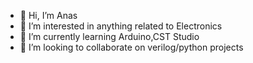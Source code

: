 - 👋 Hi, I’m Anas
- 👀 I’m interested in anything related to Electronics
- 🌱 I’m currently learning Arduino,CST Studio
- 💞️ I’m looking to collaborate on verilog/python projects

<!---
geekboi777/geekboi777 is a ✨ special ✨ repository because its `README.md` (this file) appears on your GitHub profile.
You can click the Preview link to take a look at your changes.
--->

